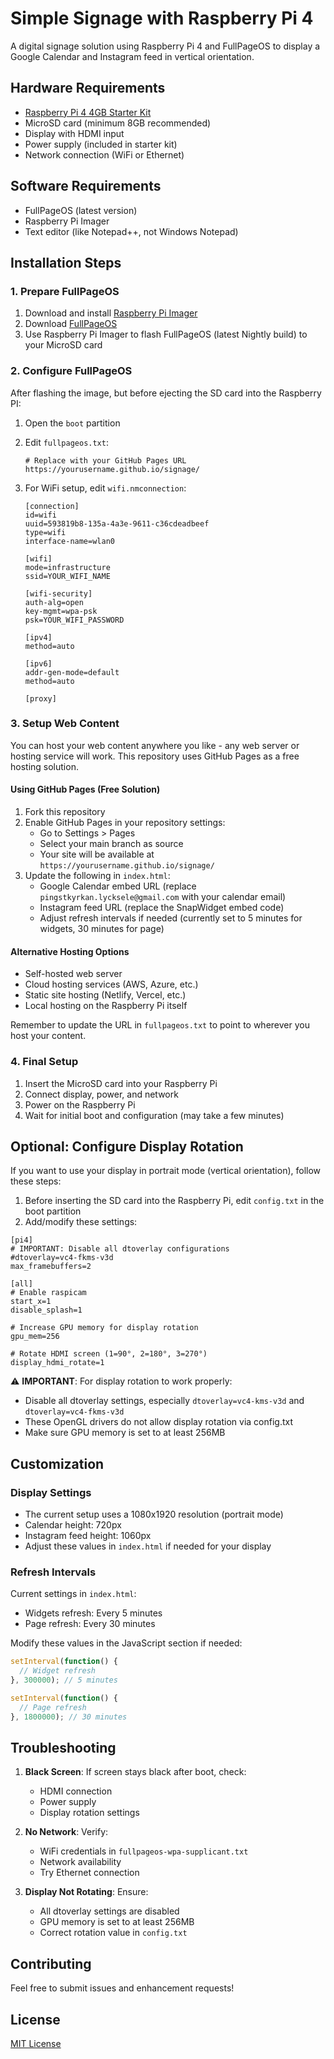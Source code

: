 # Simple Signage with Raspberry Pi 4

A digital signage solution using Raspberry Pi 4 and FullPageOS to display a Google Calendar and Instagram feed in vertical orientation.

## Hardware Requirements

- [Raspberry Pi 4 4GB Starter Kit](https://www.netonnet.se/art/datorkomponenter/barebone/raspberry-okdo-raspberry-pi-4-4gb-starter-kit/1054739.9477)
- MicroSD card (minimum 8GB recommended)
- Display with HDMI input
- Power supply (included in starter kit)
- Network connection (WiFi or Ethernet)

## Software Requirements

- FullPageOS (latest version)
- Raspberry Pi Imager
- Text editor (like Notepad++, not Windows Notepad)

## Installation Steps

### 1. Prepare FullPageOS

1. Download and install [Raspberry Pi Imager](https://www.raspberrypi.com/software/)
2. Download [FullPageOS](https://github.com/guysoft/FullPageOS#where-to-get-it)
3. Use Raspberry Pi Imager to flash FullPageOS (latest Nightly build) to your MicroSD card

### 2. Configure FullPageOS

After flashing the image, but before ejecting the SD card into the Raspberry PI:

1. Open the `boot` partition
2. Edit `fullpageos.txt`:
   ```
   # Replace with your GitHub Pages URL
   https://yourusername.github.io/signage/
   ```

3. For WiFi setup, edit `wifi.nmconnection`:
   ```
   [connection]
   id=wifi
   uuid=593819b8-135a-4a3e-9611-c36cdeadbeef
   type=wifi
   interface-name=wlan0

   [wifi]
   mode=infrastructure
   ssid=YOUR_WIFI_NAME

   [wifi-security]
   auth-alg=open
   key-mgmt=wpa-psk
   psk=YOUR_WIFI_PASSWORD

   [ipv4]
   method=auto

   [ipv6]
   addr-gen-mode=default
   method=auto

   [proxy]
   ```

### 3. Setup Web Content

You can host your web content anywhere you like - any web server or hosting service will work. This repository uses GitHub Pages as a free hosting solution.

#### Using GitHub Pages (Free Solution)
1. Fork this repository
2. Enable GitHub Pages in your repository settings:
   - Go to Settings > Pages
   - Select your main branch as source
   - Your site will be available at `https://yourusername.github.io/signage/`
3. Update the following in `index.html`:
   - Google Calendar embed URL (replace `pingstkyrkan.lycksele@gmail.com` with your calendar email)
   - Instagram feed URL (replace the SnapWidget embed code)
   - Adjust refresh intervals if needed (currently set to 5 minutes for widgets, 30 minutes for page)

#### Alternative Hosting Options
- Self-hosted web server
- Cloud hosting services (AWS, Azure, etc.)
- Static site hosting (Netlify, Vercel, etc.)
- Local hosting on the Raspberry Pi itself

Remember to update the URL in `fullpageos.txt` to point to wherever you host your content.

### 4. Final Setup

1. Insert the MicroSD card into your Raspberry Pi
2. Connect display, power, and network
3. Power on the Raspberry Pi
4. Wait for initial boot and configuration (may take a few minutes)

## Optional: Configure Display Rotation

If you want to use your display in portrait mode (vertical orientation), follow these steps:

1. Before inserting the SD card into the Raspberry Pi, edit `config.txt` in the boot partition
2. Add/modify these settings:

```
[pi4]
# IMPORTANT: Disable all dtoverlay configurations
#dtoverlay=vc4-fkms-v3d
max_framebuffers=2

[all]
# Enable raspicam
start_x=1
disable_splash=1

# Increase GPU memory for display rotation
gpu_mem=256

# Rotate HDMI screen (1=90°, 2=180°, 3=270°)
display_hdmi_rotate=1
```

⚠️ **IMPORTANT**: For display rotation to work properly:
- Disable all dtoverlay settings, especially `dtoverlay=vc4-kms-v3d` and `dtoverlay=vc4-fkms-v3d`
- These OpenGL drivers do not allow display rotation via config.txt
- Make sure GPU memory is set to at least 256MB

## Customization

### Display Settings
- The current setup uses a 1080x1920 resolution (portrait mode)
- Calendar height: 720px
- Instagram feed height: 1060px
- Adjust these values in `index.html` if needed for your display

### Refresh Intervals
Current settings in `index.html`:
- Widgets refresh: Every 5 minutes
- Page refresh: Every 30 minutes

Modify these values in the JavaScript section if needed:
```javascript
setInterval(function() {
  // Widget refresh
}, 300000); // 5 minutes

setInterval(function() {
  // Page refresh
}, 1800000); // 30 minutes
```

## Troubleshooting

1. **Black Screen**: If screen stays black after boot, check:
   - HDMI connection
   - Power supply
   - Display rotation settings

2. **No Network**: Verify:
   - WiFi credentials in `fullpageos-wpa-supplicant.txt`
   - Network availability
   - Try Ethernet connection

3. **Display Not Rotating**: Ensure:
   - All dtoverlay settings are disabled
   - GPU memory is set to at least 256MB
   - Correct rotation value in `config.txt`

## Contributing

Feel free to submit issues and enhancement requests!

## License

[MIT License](LICENSE)